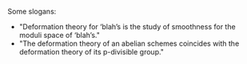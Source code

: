 Some slogans:

- "Deformation theory for ‘blah’s is the study of smoothness for the moduli space of ‘blah’s."
- "The deformation theory of an abelian schemes coincides with the deformation theory of its p-divisible group."
